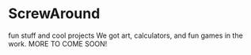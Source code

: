 # ScrewAround
fun stuff and cool projects
We got art, calculators, and fun games in the work.
MORE TO COME SOON!
